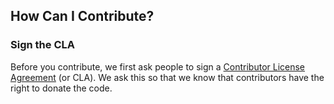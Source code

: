 ## How Can I Contribute?

### Sign the CLA

Before you contribute, we first ask people to sign a [Contributor License Agreement](https://www.clahub.com/agreements/phystem/JavaFxMaven) (or CLA). We ask this so that we know that contributors have the right to donate the code.
